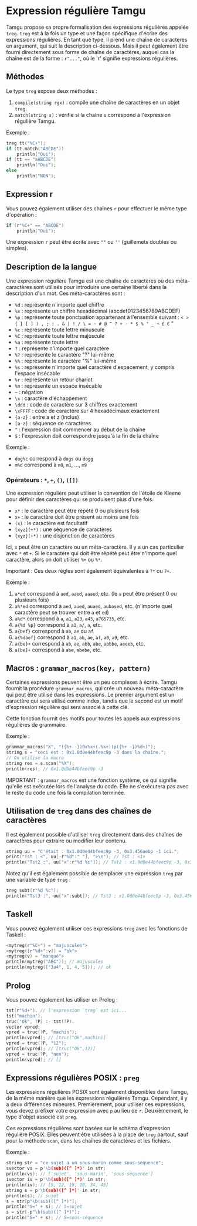 # Expression régulière Tamgu

Tamgu propose sa propre formalisation des expressions régulières appelée `treg`. `treg` est à la fois un type et une façon spécifique d'écrire des expressions régulières. En tant que type, il prend une chaîne de caractères en argument, qui suit la description ci-dessous. Mais il peut également être fourni directement sous forme de chaîne de caractères, auquel cas la chaîne est de la forme : `r"..."`, où le 'r' signifie expressions régulières.

## Méthodes

Le type `treg` expose deux méthodes :

1. `compile(string rgx)` : compile une chaîne de caractères en un objet `treg`.
2. `match(string s)` : vérifie si la chaîne `s` correspond à l'expression régulière Tamgu.

Exemple :

```cpp
treg tt("%C+");
if (tt.match("ABCDE"))
    println("Oui");
if (tt == "aABCDE")
    println("Oui");
else
    println("NON");
```

## Expression r

Vous pouvez également utiliser des chaînes `r` pour effectuer le même type d'opération :

```cpp
if (r"%C+" == "ABCDE")
    println("Oui");
```

Une expression `r` peut être écrite avec `""` ou `''` (guillemets doubles ou simples).

## Description de la langue

Une expression régulière Tamgu est une chaîne de caractères où des méta-caractères sont utilisés pour introduire une certaine liberté dans la description d'un mot. Ces méta-caractères sont :

- `%d` : représente n'importe quel chiffre
- `%x` : représente un chiffre hexadécimal (abcdef0123456789ABCDEF)
- `%p` : représente toute ponctuation appartenant à l'ensemble suivant : `< > { } [ ] ) , ; : . & | ! / \ = ~ # @ ^ ? + - * $ % ' _ ¬ £ €` “
- `%c` : représente toute lettre minuscule
- `%C` : représente toute lettre majuscule
- `%a` : représente toute lettre
- `?` : représente n'importe quel caractère
- `%?` : représente le caractère "?" lui-même
- `%%` : représente le caractère "%" lui-même
- `%s` : représente n'importe quel caractère d'espacement, y compris l'espace insécable
- `%r` : représente un retour chariot
- `%n` : représente un espace insécable
- `~` : négation
- `\x` : caractère d'échappement
- `\ddd` : code de caractère sur 3 chiffres exactement
- `\xFFFF` : code de caractère sur 4 hexadécimaux exactement
- `{a-z}` : entre a et z (inclus)
- `[a-z]` : séquence de caractères
- `^` : l'expression doit commencer au début de la chaîne
- `$` : l'expression doit correspondre jusqu'à la fin de la chaîne

Exemple :

- `dog%c` correspond à `dogs` ou `dogg`
- `m%d` correspond à `m0`, `m1`, ..., `m9`

### Opérateurs : `*`, `+`, `()`, `([])`

Une expression régulière peut utiliser la convention de l'étoile de Kleene pour définir des caractères qui se produisent plus d'une fois.

- `x*` : le caractère peut être répété 0 ou plusieurs fois
- `x+` : le caractère doit être présent au moins une fois
- `(x)` : le caractère est facultatif
- `[xyz](+*)` : une séquence de caractères
- `{xyz}(+*)` : une disjonction de caractères

Ici, `x` peut être un caractère ou un méta-caractère. Il y a un cas particulier avec `*` et `+`. Si le caractère qui doit être répété peut être n'importe quel caractère, alors on doit utiliser `%+` ou `%*`.

Important : Ces deux règles sont également équivalentes à `?*` ou `?+`.

Exemple :

1. `a*ed` correspond à `aed`, `aaed`, `aaaed`, etc. (le `a` peut être présent 0 ou plusieurs fois)
2. `a%*ed` correspond à `aed`, `aued`, `auaed`, `aubased`, etc. (n'importe quel caractère peut se trouver entre `a` et `ed`)
3. `a%d*` correspond à `a`, `a1`, `a23`, `a45`, `a765735`, etc.
4. `a{%d %p}` correspond à `a1`, `a/`, `a`, etc.
5. `a{bef}` correspond à `ab`, `ae` ou `af`
6. `a{%dbef}` correspond à `a1`, `ab`, `ae`, `af`, `a0`, `a9`, etc.
7. `a{be}+` correspond à `ab`, `ae`, `abb`, `abe`, `abbbe`, `aeeeb`, etc.
8. `a[be]+` correspond à `abe`, `abebe`, etc.

## Macros : `grammar_macros(key, pattern)`

Certaines expressions peuvent être un peu complexes à écrire. Tamgu fournit la procédure `grammar_macros`, qui crée un nouveau méta-caractère qui peut être utilisé dans les expressions. Le premier argument est un caractère qui sera utilisé comme index, tandis que le second est un motif d'expression régulière qui sera associé à cette clé.

Cette fonction fournit des motifs pour toutes les appels aux expressions régulières de grammaire.

Exemple :

```cpp
grammar_macros("X", "({%+ -})0x%x+(.%x+)(p({%+ -})%d+)");
string s = "ceci est : 0x1.0d0e44bfeec9p -3 dans la chaîne.";
// On utilise la macro
string res = s.scan("%X");
println(res); // 0x1.0d0e44bfeec9p -3
```

IMPORTANT : `grammar_macros` est une fonction système, ce qui signifie qu'elle est exécutée lors de l'analyse du code. Elle ne s'exécutera pas avec le reste du code une fois la compilation terminée.

## Utilisation de `treg` dans des chaînes de caractères

Il est également possible d'utiliser `treg` directement dans des chaînes de caractères pour extraire ou modifier leur contenu.

```cpp
string uu = "C'était : 0x1.0d0e44bfeec9p -3, 0x3.456aebp -1 ici.";
print("Tst : <", uu[-r"%d":" "], ">\n"); // Tst : <1>
println("Tst2 :", uu["x":r"%d %c"]); // Tst2 : x1.0d0e44bfeec9p -3, 0x3.456aebp -1 i
```

Notez qu'il est également possible de remplacer une expression `treg` par une variable de type `treg` :

```cpp
treg subt(r"%d %c");
println("Tst3 :", uu["x":subt]); // Tst3 : x1.0d0e44bfeec9p -3, 0x3.456aebp -1 i
```

## Taskell

Vous pouvez également utiliser ces expressions `treg` avec les fonctions de Taskell :

```cpp
<mytreg(r"%C+") = "majuscules">
<mytreg([r"%d+":v]) = "ok">
<mytreg(v) = "manqué">
println(mytreg("ABC")); // majuscules
println(mytreg(["3a4", 1, 4, 5])); // ok
```

## Prolog

Vous pouvez également les utiliser en Prolog :

```cpp
tst(r"%d+"). // l'expression `treg` est ici...
tst("machin").
truc("Ok", ?P) :- tst(?P).
vector vpred;
vpred = truc(?P, "machin");
println(vpred); // [truc("Ok",machin)]
vpred = truc(?P, "12");
println(vpred); // [truc("Ok",12)]
vpred = truc(?P, "non");
println(vpred); // []
```

## Expressions régulières POSIX : `preg`

Les expressions régulières POSIX sont également disponibles dans Tamgu, de la même manière que les expressions régulières Tamgu. Cependant, il y a deux différences mineures. Premièrement, pour utiliser ces expressions, vous devez préfixer votre expression avec `p` au lieu de `r`. Deuxièmement, le type d'objet associé est `preg`.

Ces expressions régulières sont basées sur le schéma d'expression régulière POSIX. Elles peuvent être utilisées à la place de `treg` partout, sauf pour la méthode `scan`, dans les chaînes de caractères et les fichiers.

Exemple :

```cpp
string str = "ce sujet a un sous-marin comme sous-séquence";
svector vs = p'\b(sub)([^ ]*)' in str;
println(vs); // ['sujet', 'sous-marin', 'sous-séquence']
ivector iv = p'\b(sub)([^ ]*)' in str;
println(iv); // [5, 12, 19, 28, 34, 45]
string s = p'\b(sub)([^ ]*)' in str;
println(s); // sujet
s = str[p"\b(sub)([^ ]*)"];
println("S=" + s); // S=sujet
s = str[-p"\b(sub)([^ ]*)"];
println("S=" + s); // S=sous-séquence
```